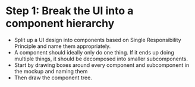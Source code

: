 # Step 1: Break the UI into a component hierarchy 

- Split up a UI design into components based on Single Responsibility Principle and name them appropriately.
- A component should ideally only do one thing. If it ends up doing multiple things, it should be decomposed into smaller subcomponents.
- Start by drawing boxes around every component and subcomponent in the mockup and naming them
- Then draw the component tree.

